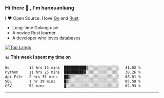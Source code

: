 ### Hi there 👋 , I'm hanxuanliang

<!--
**hanxuanliang/hanxuanliang** is a ✨ _special_ ✨ repository because its `README.md` (this file) appears on your GitHub profile.

Here are some ideas to get you started:

- 🔭 I’m currently working on ...
- 🌱 I’m currently learning ...
- 👯 I’m looking to collaborate on ...
- 🤔 I’m looking for help with ...
- 💬 Ask me about ...
- 📫 How to reach me: ...
- 😄 Pronouns: ...
- ⚡ Fun fact: ...
-->
I ❤ Open Source. I love [Go](https://golang.org) and [Rust](https://www.rust-lang.org/zh-CN/).

* Long-time Golang user
* A novice Rust learner
* A developer who loves databases

[![Top Langs](https://github-readme-stats.vercel.app/api?username=hanxuanliang&show_icons=true&count_private=true&line_height=40)](https://github.com/anuraghazra/github-readme-stats)

📊 **This week I spent my time on**
<!--START_SECTION:waka-->

```txt
Go         12 hrs 15 mins  ██████████▒░░░░░░░░░░░░░░   41.02 %
Python     11 hrs 25 mins  █████████▓░░░░░░░░░░░░░░░   38.26 %
Api File   2 hrs 37 mins   ██▒░░░░░░░░░░░░░░░░░░░░░░   08.81 %
SQL        1 hr 39 mins    █▒░░░░░░░░░░░░░░░░░░░░░░░   05.58 %
CSV        52 mins         ▓░░░░░░░░░░░░░░░░░░░░░░░░   02.93 %
```

<!--END_SECTION:waka-->

***
